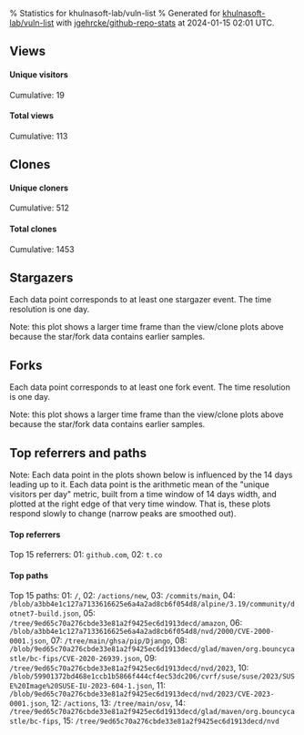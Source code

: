 % Statistics for khulnasoft-lab/vuln-list
% Generated for [khulnasoft-lab/vuln-list](https://github.com/khulnasoft-lab/vuln-list) with [jgehrcke/github-repo-stats](https://github.com/jgehrcke/github-repo-stats) at 2024-01-15 02:01 UTC.


## Views

#### Unique visitors
<div id="chart_views_unique" class="full-width-chart"></div>

Cumulative: 19

#### Total views
<div id="chart_views_total" class="full-width-chart"></div>

Cumulative: 113

<div class="pagebreak-for-print"> </div>

## Clones

#### Unique cloners
<div id="chart_clones_unique" class="full-width-chart"></div>

Cumulative: 512

#### Total clones
<div id="chart_clones_total" class="full-width-chart"></div>

Cumulative: 1453



<div class="pagebreak-for-print"> </div>



## Stargazers

Each data point corresponds to at least one stargazer event.
The time resolution is one day.

<div id="chart_stargazers" class="full-width-chart"></div>


Note: this plot shows a larger time frame than the view/clone plots above because the star/fork data contains earlier samples.



## Forks

Each data point corresponds to at least one fork event.
The time resolution is one day.

<div id="chart_forks" class="full-width-chart"></div>


Note: this plot shows a larger time frame than the view/clone plots above because the star/fork data contains earlier samples.



<div class="pagebreak-for-print"> </div>



## Top referrers and paths


Note: Each data point in the plots shown below is influenced by the 14 days
leading up to it. Each data point is the arithmetic mean of the "unique
visitors per day" metric, built from a time window of 14 days width, and
plotted at the right edge of that very time window. That is, these plots
respond slowly to change (narrow peaks are smoothed out).




#### Top referrers


<div id="chart_referrers_top_n_alltime" class="full-width-chart"></div>

Top 15 referrers: 01: `github.com`, 02: `t.co`





#### Top paths


<div id="chart_paths_top_n_alltime" class="full-width-chart"></div>

Top 15 paths: 01: `/`, 02: `/actions/new`, 03: `/commits/main`, 04: `/blob/a3bb4e1c127a7133616625e6a4a2ad8cb6f054d8/alpine/3.19/community/dotnet7-build.json`, 05: `/tree/9ed65c70a276cbde33e81a2f9425ec6d1913decd/amazon`, 06: `/blob/a3bb4e1c127a7133616625e6a4a2ad8cb6f054d8/nvd/2000/CVE-2000-0001.json`, 07: `/tree/main/ghsa/pip/Django`, 08: `/blob/9ed65c70a276cbde33e81a2f9425ec6d1913decd/glad/maven/org.bouncycastle/bc-fips/CVE-2020-26939.json`, 09: `/tree/9ed65c70a276cbde33e81a2f9425ec6d1913decd/nvd/2023`, 10: `/blob/59901372bd468e1ccb1b5866f444cf4ec53dc206/cvrf/suse/suse/2023/SUSE%20Image%20SUSE-IU-2023-604-1.json`, 11: `/blob/9ed65c70a276cbde33e81a2f9425ec6d1913decd/nvd/2023/CVE-2023-0001.json`, 12: `/actions`, 13: `/tree/main/osv`, 14: `/tree/9ed65c70a276cbde33e81a2f9425ec6d1913decd/glad/maven/org.bouncycastle/bc-fips`, 15: `/tree/9ed65c70a276cbde33e81a2f9425ec6d1913decd/nvd`


<script type="text/javascript">
    vegaEmbed('#chart_views_unique', {"$schema": "https://vega.github.io/schema/vega-lite/v4.17.0.json", "config": {"arc": {"fill": "#1b1e23"}, "area": {"fill": "#1b1e23"}, "axisBottom": {"domainColor": "#a9b4c4", "gridColor": "#a9b4c4", "labelColor": "#1b1e23", "labelFont": "relative-mono-11-pitch-pro, Menlo, monospace", "tickColor": "#a9b4c4", "titleColor": "#1b1e23", "titleFont": "relative-mono-11-pitch-pro, Menlo, monospace"}, "axisLeft": {"domainColor": "#a9b4c4", "gridColor": "#a9b4c4", "labelColor": "#1b1e23", "labelFont": "relative-mono-11-pitch-pro, Menlo, monospace", "tickColor": "#a9b4c4", "titleColor": "#1b1e23", "titleFont": "relative-mono-11-pitch-pro, Menlo, monospace"}, "axisX": {"grid": false}, "axisY": {"grid": false, "labelBound": true}, "background": "#FFFFFF", "group": {"fill": "#FFFFFF"}, "header": {"fontWeight": 400, "labelFont": "relative-mono-11-pitch-pro, Menlo, monospace", "titleFont": "relative-mono-11-pitch-pro, Menlo, monospace"}, "legend": {"labelFont": "relative-mono-11-pitch-pro, Menlo, monospace", "symbolSize": 200, "symbolType": "circle", "titleFont": "relative-mono-11-pitch-pro, Menlo, monospace"}, "line": {"color": "#1b1e23", "stroke": "#1b1e23"}, "path": {"stroke": "#1b1e23"}, "point": {"color": "#1b1e23", "cursor": "pointer", "filled": true, "size": 20}, "range": {"category": ["#85a2f7", "#ea9755", "#7eb36a", "#f07071", "#bc85d9", "#e587b6", "#a9b4c4", "#d4c05e", "#64b9c4"]}, "style": {"bar": {"fill": "#1b1e23"}, "text": {"font": "relative-mono-11-pitch-pro, Menlo, monospace", "fontWeight": 400}}, "symbol": {"shape": "circle"}, "title": {"anchor": "start", "font": "relative-mono-11-pitch-pro, Menlo, monospace", "fontWeight": 400}, "trail": {"color": "#1b1e23", "stroke": "#1b1e23"}, "view": {"stroke": null}}, "data": {"name": "data-702135027ef584ad2e13bdeb7a6600fe"}, "datasets": {"data-702135027ef584ad2e13bdeb7a6600fe": [{"time": "2023-12-21T00:00:00+00:00", "views_total": 0, "views_unique": 0}, {"time": "2023-12-22T00:00:00+00:00", "views_total": 23, "views_unique": 1}, {"time": "2023-12-23T00:00:00+00:00", "views_total": 0, "views_unique": 0}, {"time": "2023-12-24T00:00:00+00:00", "views_total": 3, "views_unique": 1}, {"time": "2023-12-25T00:00:00+00:00", "views_total": 1, "views_unique": 1}, {"time": "2023-12-26T00:00:00+00:00", "views_total": 0, "views_unique": 0}, {"time": "2023-12-27T00:00:00+00:00", "views_total": 4, "views_unique": 2}, {"time": "2023-12-28T00:00:00+00:00", "views_total": 6, "views_unique": 1}, {"time": "2023-12-29T00:00:00+00:00", "views_total": 19, "views_unique": 3}, {"time": "2023-12-30T00:00:00+00:00", "views_total": 0, "views_unique": 0}, {"time": "2023-12-31T00:00:00+00:00", "views_total": 1, "views_unique": 1}, {"time": "2024-01-01T00:00:00+00:00", "views_total": 0, "views_unique": 0}, {"time": "2024-01-02T00:00:00+00:00", "views_total": 1, "views_unique": 1}, {"time": "2024-01-03T00:00:00+00:00", "views_total": 2, "views_unique": 1}, {"time": "2024-01-04T00:00:00+00:00", "views_total": 5, "views_unique": 2}, {"time": "2024-01-05T00:00:00+00:00", "views_total": 43, "views_unique": 2}, {"time": "2024-01-06T00:00:00+00:00", "views_total": 0, "views_unique": 0}, {"time": "2024-01-07T00:00:00+00:00", "views_total": 0, "views_unique": 0}, {"time": "2024-01-08T00:00:00+00:00", "views_total": 2, "views_unique": 1}, {"time": "2024-01-09T00:00:00+00:00", "views_total": 0, "views_unique": 0}, {"time": "2024-01-10T00:00:00+00:00", "views_total": 2, "views_unique": 1}, {"time": "2024-01-11T00:00:00+00:00", "views_total": 0, "views_unique": 0}, {"time": "2024-01-12T00:00:00+00:00", "views_total": 0, "views_unique": 0}, {"time": "2024-01-13T00:00:00+00:00", "views_total": 1, "views_unique": 1}, {"time": "2024-01-14T00:00:00+00:00", "views_total": 0, "views_unique": 0}]}, "encoding": {"tooltip": [{"field": "views_unique", "format": ".1f", "title": "views (u)", "type": "quantitative"}, {"field": "time", "format": "%B %e, %Y", "title": "date", "type": "temporal"}], "x": {"axis": {"labelAngle": 25}, "field": "time", "scale": {"domain": ["2023-12-21", "2024-01-14"]}, "timeUnit": "yearmonthdate", "title": "date", "type": "temporal"}, "y": {"axis": {}, "field": "views_unique", "scale": {"domain": [0, 3.3000000000000003], "type": "linear", "zero": true}, "title": "unique views per day", "type": "quantitative"}}, "height": 200, "mark": {"point": true, "type": "line"}, "padding": 10, "width": "container"}, {"actions": false, "renderer": "svg"}).catch(console.error);
vegaEmbed('#chart_views_total', {"$schema": "https://vega.github.io/schema/vega-lite/v4.17.0.json", "config": {"arc": {"fill": "#1b1e23"}, "area": {"fill": "#1b1e23"}, "axisBottom": {"domainColor": "#a9b4c4", "gridColor": "#a9b4c4", "labelColor": "#1b1e23", "labelFont": "relative-mono-11-pitch-pro, Menlo, monospace", "tickColor": "#a9b4c4", "titleColor": "#1b1e23", "titleFont": "relative-mono-11-pitch-pro, Menlo, monospace"}, "axisLeft": {"domainColor": "#a9b4c4", "gridColor": "#a9b4c4", "labelColor": "#1b1e23", "labelFont": "relative-mono-11-pitch-pro, Menlo, monospace", "tickColor": "#a9b4c4", "titleColor": "#1b1e23", "titleFont": "relative-mono-11-pitch-pro, Menlo, monospace"}, "axisX": {"grid": false}, "axisY": {"grid": false, "labelBound": true}, "background": "#FFFFFF", "group": {"fill": "#FFFFFF"}, "header": {"fontWeight": 400, "labelFont": "relative-mono-11-pitch-pro, Menlo, monospace", "titleFont": "relative-mono-11-pitch-pro, Menlo, monospace"}, "legend": {"labelFont": "relative-mono-11-pitch-pro, Menlo, monospace", "symbolSize": 200, "symbolType": "circle", "titleFont": "relative-mono-11-pitch-pro, Menlo, monospace"}, "line": {"color": "#1b1e23", "stroke": "#1b1e23"}, "path": {"stroke": "#1b1e23"}, "point": {"color": "#1b1e23", "cursor": "pointer", "filled": true, "size": 20}, "range": {"category": ["#85a2f7", "#ea9755", "#7eb36a", "#f07071", "#bc85d9", "#e587b6", "#a9b4c4", "#d4c05e", "#64b9c4"]}, "style": {"bar": {"fill": "#1b1e23"}, "text": {"font": "relative-mono-11-pitch-pro, Menlo, monospace", "fontWeight": 400}}, "symbol": {"shape": "circle"}, "title": {"anchor": "start", "font": "relative-mono-11-pitch-pro, Menlo, monospace", "fontWeight": 400}, "trail": {"color": "#1b1e23", "stroke": "#1b1e23"}, "view": {"stroke": null}}, "data": {"name": "data-702135027ef584ad2e13bdeb7a6600fe"}, "datasets": {"data-702135027ef584ad2e13bdeb7a6600fe": [{"time": "2023-12-21T00:00:00+00:00", "views_total": 0, "views_unique": 0}, {"time": "2023-12-22T00:00:00+00:00", "views_total": 23, "views_unique": 1}, {"time": "2023-12-23T00:00:00+00:00", "views_total": 0, "views_unique": 0}, {"time": "2023-12-24T00:00:00+00:00", "views_total": 3, "views_unique": 1}, {"time": "2023-12-25T00:00:00+00:00", "views_total": 1, "views_unique": 1}, {"time": "2023-12-26T00:00:00+00:00", "views_total": 0, "views_unique": 0}, {"time": "2023-12-27T00:00:00+00:00", "views_total": 4, "views_unique": 2}, {"time": "2023-12-28T00:00:00+00:00", "views_total": 6, "views_unique": 1}, {"time": "2023-12-29T00:00:00+00:00", "views_total": 19, "views_unique": 3}, {"time": "2023-12-30T00:00:00+00:00", "views_total": 0, "views_unique": 0}, {"time": "2023-12-31T00:00:00+00:00", "views_total": 1, "views_unique": 1}, {"time": "2024-01-01T00:00:00+00:00", "views_total": 0, "views_unique": 0}, {"time": "2024-01-02T00:00:00+00:00", "views_total": 1, "views_unique": 1}, {"time": "2024-01-03T00:00:00+00:00", "views_total": 2, "views_unique": 1}, {"time": "2024-01-04T00:00:00+00:00", "views_total": 5, "views_unique": 2}, {"time": "2024-01-05T00:00:00+00:00", "views_total": 43, "views_unique": 2}, {"time": "2024-01-06T00:00:00+00:00", "views_total": 0, "views_unique": 0}, {"time": "2024-01-07T00:00:00+00:00", "views_total": 0, "views_unique": 0}, {"time": "2024-01-08T00:00:00+00:00", "views_total": 2, "views_unique": 1}, {"time": "2024-01-09T00:00:00+00:00", "views_total": 0, "views_unique": 0}, {"time": "2024-01-10T00:00:00+00:00", "views_total": 2, "views_unique": 1}, {"time": "2024-01-11T00:00:00+00:00", "views_total": 0, "views_unique": 0}, {"time": "2024-01-12T00:00:00+00:00", "views_total": 0, "views_unique": 0}, {"time": "2024-01-13T00:00:00+00:00", "views_total": 1, "views_unique": 1}, {"time": "2024-01-14T00:00:00+00:00", "views_total": 0, "views_unique": 0}]}, "encoding": {"tooltip": [{"field": "views_total", "format": ".1f", "title": "views (t)", "type": "quantitative"}, {"field": "time", "format": "%B %e, %Y", "title": "date", "type": "temporal"}], "x": {"axis": {"labelAngle": 25}, "field": "time", "scale": {"domain": ["2023-12-21", "2024-01-14"]}, "timeUnit": "yearmonthdate", "title": "date", "type": "temporal"}, "y": {"axis": {}, "field": "views_total", "scale": {"domain": [0, 47.300000000000004], "type": "linear", "zero": true}, "title": "total views per day", "type": "quantitative"}}, "height": 200, "mark": {"point": true, "type": "line"}, "padding": 10, "width": "container"}, {"actions": false, "renderer": "svg"}).catch(console.error);
vegaEmbed('#chart_clones_unique', {"$schema": "https://vega.github.io/schema/vega-lite/v4.17.0.json", "config": {"arc": {"fill": "#1b1e23"}, "area": {"fill": "#1b1e23"}, "axisBottom": {"domainColor": "#a9b4c4", "gridColor": "#a9b4c4", "labelColor": "#1b1e23", "labelFont": "relative-mono-11-pitch-pro, Menlo, monospace", "tickColor": "#a9b4c4", "titleColor": "#1b1e23", "titleFont": "relative-mono-11-pitch-pro, Menlo, monospace"}, "axisLeft": {"domainColor": "#a9b4c4", "gridColor": "#a9b4c4", "labelColor": "#1b1e23", "labelFont": "relative-mono-11-pitch-pro, Menlo, monospace", "tickColor": "#a9b4c4", "titleColor": "#1b1e23", "titleFont": "relative-mono-11-pitch-pro, Menlo, monospace"}, "axisX": {"grid": false}, "axisY": {"grid": false, "labelBound": true}, "background": "#FFFFFF", "group": {"fill": "#FFFFFF"}, "header": {"fontWeight": 400, "labelFont": "relative-mono-11-pitch-pro, Menlo, monospace", "titleFont": "relative-mono-11-pitch-pro, Menlo, monospace"}, "legend": {"labelFont": "relative-mono-11-pitch-pro, Menlo, monospace", "symbolSize": 200, "symbolType": "circle", "titleFont": "relative-mono-11-pitch-pro, Menlo, monospace"}, "line": {"color": "#1b1e23", "stroke": "#1b1e23"}, "path": {"stroke": "#1b1e23"}, "point": {"color": "#1b1e23", "cursor": "pointer", "filled": true, "size": 20}, "range": {"category": ["#85a2f7", "#ea9755", "#7eb36a", "#f07071", "#bc85d9", "#e587b6", "#a9b4c4", "#d4c05e", "#64b9c4"]}, "style": {"bar": {"fill": "#1b1e23"}, "text": {"font": "relative-mono-11-pitch-pro, Menlo, monospace", "fontWeight": 400}}, "symbol": {"shape": "circle"}, "title": {"anchor": "start", "font": "relative-mono-11-pitch-pro, Menlo, monospace", "fontWeight": 400}, "trail": {"color": "#1b1e23", "stroke": "#1b1e23"}, "view": {"stroke": null}}, "data": {"name": "data-d9a4a92c787e3a7c9365f9afaa014d67"}, "datasets": {"data-d9a4a92c787e3a7c9365f9afaa014d67": [{"clones_total": 4, "clones_unique": 3, "time": "2023-12-21T00:00:00+00:00"}, {"clones_total": 82, "clones_unique": 30, "time": "2023-12-22T00:00:00+00:00"}, {"clones_total": 31, "clones_unique": 9, "time": "2023-12-23T00:00:00+00:00"}, {"clones_total": 69, "clones_unique": 21, "time": "2023-12-24T00:00:00+00:00"}, {"clones_total": 68, "clones_unique": 23, "time": "2023-12-25T00:00:00+00:00"}, {"clones_total": 47, "clones_unique": 15, "time": "2023-12-26T00:00:00+00:00"}, {"clones_total": 53, "clones_unique": 19, "time": "2023-12-27T00:00:00+00:00"}, {"clones_total": 53, "clones_unique": 18, "time": "2023-12-28T00:00:00+00:00"}, {"clones_total": 67, "clones_unique": 23, "time": "2023-12-29T00:00:00+00:00"}, {"clones_total": 50, "clones_unique": 20, "time": "2023-12-30T00:00:00+00:00"}, {"clones_total": 43, "clones_unique": 14, "time": "2023-12-31T00:00:00+00:00"}, {"clones_total": 49, "clones_unique": 14, "time": "2024-01-01T00:00:00+00:00"}, {"clones_total": 59, "clones_unique": 20, "time": "2024-01-02T00:00:00+00:00"}, {"clones_total": 79, "clones_unique": 29, "time": "2024-01-03T00:00:00+00:00"}, {"clones_total": 72, "clones_unique": 27, "time": "2024-01-04T00:00:00+00:00"}, {"clones_total": 53, "clones_unique": 18, "time": "2024-01-05T00:00:00+00:00"}, {"clones_total": 70, "clones_unique": 22, "time": "2024-01-06T00:00:00+00:00"}, {"clones_total": 59, "clones_unique": 18, "time": "2024-01-07T00:00:00+00:00"}, {"clones_total": 60, "clones_unique": 20, "time": "2024-01-08T00:00:00+00:00"}, {"clones_total": 58, "clones_unique": 22, "time": "2024-01-09T00:00:00+00:00"}, {"clones_total": 72, "clones_unique": 23, "time": "2024-01-10T00:00:00+00:00"}, {"clones_total": 74, "clones_unique": 31, "time": "2024-01-11T00:00:00+00:00"}, {"clones_total": 77, "clones_unique": 34, "time": "2024-01-12T00:00:00+00:00"}, {"clones_total": 56, "clones_unique": 20, "time": "2024-01-13T00:00:00+00:00"}, {"clones_total": 48, "clones_unique": 19, "time": "2024-01-14T00:00:00+00:00"}]}, "encoding": {"tooltip": [{"field": "clones_unique", "format": ".1f", "title": "clones (u)", "type": "quantitative"}, {"field": "time", "format": "%B %e, %Y", "title": "date", "type": "temporal"}], "x": {"axis": {"labelAngle": 25}, "field": "time", "scale": {"domain": ["2023-12-21", "2024-01-14"]}, "timeUnit": "yearmonthdate", "title": "date", "type": "temporal"}, "y": {"axis": {}, "field": "clones_unique", "scale": {"domain": [0, 37.400000000000006], "type": "linear", "zero": true}, "title": "unique clones per day", "type": "quantitative"}}, "height": 200, "mark": {"point": true, "type": "line"}, "padding": 10, "width": "container"}, {"actions": false, "renderer": "svg"}).catch(console.error);
vegaEmbed('#chart_clones_total', {"$schema": "https://vega.github.io/schema/vega-lite/v4.17.0.json", "config": {"arc": {"fill": "#1b1e23"}, "area": {"fill": "#1b1e23"}, "axisBottom": {"domainColor": "#a9b4c4", "gridColor": "#a9b4c4", "labelColor": "#1b1e23", "labelFont": "relative-mono-11-pitch-pro, Menlo, monospace", "tickColor": "#a9b4c4", "titleColor": "#1b1e23", "titleFont": "relative-mono-11-pitch-pro, Menlo, monospace"}, "axisLeft": {"domainColor": "#a9b4c4", "gridColor": "#a9b4c4", "labelColor": "#1b1e23", "labelFont": "relative-mono-11-pitch-pro, Menlo, monospace", "tickColor": "#a9b4c4", "titleColor": "#1b1e23", "titleFont": "relative-mono-11-pitch-pro, Menlo, monospace"}, "axisX": {"grid": false}, "axisY": {"grid": false, "labelBound": true}, "background": "#FFFFFF", "group": {"fill": "#FFFFFF"}, "header": {"fontWeight": 400, "labelFont": "relative-mono-11-pitch-pro, Menlo, monospace", "titleFont": "relative-mono-11-pitch-pro, Menlo, monospace"}, "legend": {"labelFont": "relative-mono-11-pitch-pro, Menlo, monospace", "symbolSize": 200, "symbolType": "circle", "titleFont": "relative-mono-11-pitch-pro, Menlo, monospace"}, "line": {"color": "#1b1e23", "stroke": "#1b1e23"}, "path": {"stroke": "#1b1e23"}, "point": {"color": "#1b1e23", "cursor": "pointer", "filled": true, "size": 20}, "range": {"category": ["#85a2f7", "#ea9755", "#7eb36a", "#f07071", "#bc85d9", "#e587b6", "#a9b4c4", "#d4c05e", "#64b9c4"]}, "style": {"bar": {"fill": "#1b1e23"}, "text": {"font": "relative-mono-11-pitch-pro, Menlo, monospace", "fontWeight": 400}}, "symbol": {"shape": "circle"}, "title": {"anchor": "start", "font": "relative-mono-11-pitch-pro, Menlo, monospace", "fontWeight": 400}, "trail": {"color": "#1b1e23", "stroke": "#1b1e23"}, "view": {"stroke": null}}, "data": {"name": "data-d9a4a92c787e3a7c9365f9afaa014d67"}, "datasets": {"data-d9a4a92c787e3a7c9365f9afaa014d67": [{"clones_total": 4, "clones_unique": 3, "time": "2023-12-21T00:00:00+00:00"}, {"clones_total": 82, "clones_unique": 30, "time": "2023-12-22T00:00:00+00:00"}, {"clones_total": 31, "clones_unique": 9, "time": "2023-12-23T00:00:00+00:00"}, {"clones_total": 69, "clones_unique": 21, "time": "2023-12-24T00:00:00+00:00"}, {"clones_total": 68, "clones_unique": 23, "time": "2023-12-25T00:00:00+00:00"}, {"clones_total": 47, "clones_unique": 15, "time": "2023-12-26T00:00:00+00:00"}, {"clones_total": 53, "clones_unique": 19, "time": "2023-12-27T00:00:00+00:00"}, {"clones_total": 53, "clones_unique": 18, "time": "2023-12-28T00:00:00+00:00"}, {"clones_total": 67, "clones_unique": 23, "time": "2023-12-29T00:00:00+00:00"}, {"clones_total": 50, "clones_unique": 20, "time": "2023-12-30T00:00:00+00:00"}, {"clones_total": 43, "clones_unique": 14, "time": "2023-12-31T00:00:00+00:00"}, {"clones_total": 49, "clones_unique": 14, "time": "2024-01-01T00:00:00+00:00"}, {"clones_total": 59, "clones_unique": 20, "time": "2024-01-02T00:00:00+00:00"}, {"clones_total": 79, "clones_unique": 29, "time": "2024-01-03T00:00:00+00:00"}, {"clones_total": 72, "clones_unique": 27, "time": "2024-01-04T00:00:00+00:00"}, {"clones_total": 53, "clones_unique": 18, "time": "2024-01-05T00:00:00+00:00"}, {"clones_total": 70, "clones_unique": 22, "time": "2024-01-06T00:00:00+00:00"}, {"clones_total": 59, "clones_unique": 18, "time": "2024-01-07T00:00:00+00:00"}, {"clones_total": 60, "clones_unique": 20, "time": "2024-01-08T00:00:00+00:00"}, {"clones_total": 58, "clones_unique": 22, "time": "2024-01-09T00:00:00+00:00"}, {"clones_total": 72, "clones_unique": 23, "time": "2024-01-10T00:00:00+00:00"}, {"clones_total": 74, "clones_unique": 31, "time": "2024-01-11T00:00:00+00:00"}, {"clones_total": 77, "clones_unique": 34, "time": "2024-01-12T00:00:00+00:00"}, {"clones_total": 56, "clones_unique": 20, "time": "2024-01-13T00:00:00+00:00"}, {"clones_total": 48, "clones_unique": 19, "time": "2024-01-14T00:00:00+00:00"}]}, "encoding": {"tooltip": [{"field": "clones_total", "format": ".1f", "title": "clones (t)", "type": "quantitative"}, {"field": "time", "format": "%B %e, %Y", "title": "date", "type": "temporal"}], "x": {"axis": {"labelAngle": 25}, "field": "time", "scale": {"domain": ["2023-12-21", "2024-01-14"]}, "timeUnit": "yearmonthdate", "title": "date", "type": "temporal"}, "y": {"axis": {}, "field": "clones_total", "scale": {"domain": [0, 90.2], "type": "linear", "zero": true}, "title": "total clones per day", "type": "quantitative"}}, "height": 200, "mark": {"point": true, "type": "line"}, "padding": 10, "width": "container"}, {"actions": false, "renderer": "svg"}).catch(console.error);
vegaEmbed('#chart_stargazers', {"$schema": "https://vega.github.io/schema/vega-lite/v4.17.0.json", "config": {"arc": {"fill": "#1b1e23"}, "area": {"fill": "#1b1e23"}, "axisBottom": {"domainColor": "#a9b4c4", "gridColor": "#a9b4c4", "labelColor": "#1b1e23", "labelFont": "relative-mono-11-pitch-pro, Menlo, monospace", "tickColor": "#a9b4c4", "titleColor": "#1b1e23", "titleFont": "relative-mono-11-pitch-pro, Menlo, monospace"}, "axisLeft": {"domainColor": "#a9b4c4", "gridColor": "#a9b4c4", "labelColor": "#1b1e23", "labelFont": "relative-mono-11-pitch-pro, Menlo, monospace", "tickColor": "#a9b4c4", "titleColor": "#1b1e23", "titleFont": "relative-mono-11-pitch-pro, Menlo, monospace"}, "axisX": {"grid": false}, "axisY": {"grid": false}, "background": "#FFFFFF", "group": {"fill": "#FFFFFF"}, "header": {"fontWeight": 400, "labelFont": "relative-mono-11-pitch-pro, Menlo, monospace", "titleFont": "relative-mono-11-pitch-pro, Menlo, monospace"}, "legend": {"labelFont": "relative-mono-11-pitch-pro, Menlo, monospace", "symbolSize": 200, "symbolType": "circle", "titleFont": "relative-mono-11-pitch-pro, Menlo, monospace"}, "line": {"color": "#1b1e23", "stroke": "#1b1e23"}, "path": {"stroke": "#1b1e23"}, "point": {"color": "#1b1e23", "cursor": "pointer", "filled": true, "size": 50}, "range": {"category": ["#85a2f7", "#ea9755", "#7eb36a", "#f07071", "#bc85d9", "#e587b6", "#a9b4c4", "#d4c05e", "#64b9c4"]}, "style": {"bar": {"fill": "#1b1e23"}, "text": {"font": "relative-mono-11-pitch-pro, Menlo, monospace", "fontWeight": 400}}, "symbol": {"shape": "circle"}, "title": {"anchor": "start", "font": "relative-mono-11-pitch-pro, Menlo, monospace", "fontWeight": 400}, "trail": {"color": "#1b1e23", "stroke": "#1b1e23"}, "view": {"stroke": null}}, "data": {"name": "data-a36090f8cdeae2efce6ab96b73ea86d5"}, "datasets": {"data-a36090f8cdeae2efce6ab96b73ea86d5": [{"stars_cumulative": 1, "time": "2023-12-29T21:30:09+00:00"}]}, "encoding": {"tooltip": [{"field": "stars_cumulative", "format": "d", "title": "stars", "type": "quantitative"}, {"field": "time", "format": "%B %e, %Y", "title": "date", "type": "temporal"}], "x": {"axis": {"labelAngle": 25}, "field": "time", "scale": {"domain": ["2023-10-31", "2024-01-14"]}, "timeUnit": "yearmonthdate", "title": "date", "type": "temporal"}, "y": {"field": "stars_cumulative", "scale": {"domain": [0, 1.1], "zero": true}, "title": "stargazer count (cumulative)", "type": "quantitative"}}, "height": 300, "mark": {"point": true, "type": "line"}, "padding": 10, "width": "container"}, {"actions": false, "renderer": "svg"}).catch(console.error);
vegaEmbed('#chart_forks', {"$schema": "https://vega.github.io/schema/vega-lite/v4.17.0.json", "config": {"arc": {"fill": "#1b1e23"}, "area": {"fill": "#1b1e23"}, "axisBottom": {"domainColor": "#a9b4c4", "gridColor": "#a9b4c4", "labelColor": "#1b1e23", "labelFont": "relative-mono-11-pitch-pro, Menlo, monospace", "tickColor": "#a9b4c4", "titleColor": "#1b1e23", "titleFont": "relative-mono-11-pitch-pro, Menlo, monospace"}, "axisLeft": {"domainColor": "#a9b4c4", "gridColor": "#a9b4c4", "labelColor": "#1b1e23", "labelFont": "relative-mono-11-pitch-pro, Menlo, monospace", "tickColor": "#a9b4c4", "titleColor": "#1b1e23", "titleFont": "relative-mono-11-pitch-pro, Menlo, monospace"}, "axisX": {"grid": false}, "axisY": {"grid": false}, "background": "#FFFFFF", "group": {"fill": "#FFFFFF"}, "header": {"fontWeight": 400, "labelFont": "relative-mono-11-pitch-pro, Menlo, monospace", "titleFont": "relative-mono-11-pitch-pro, Menlo, monospace"}, "legend": {"labelFont": "relative-mono-11-pitch-pro, Menlo, monospace", "symbolSize": 200, "symbolType": "circle", "titleFont": "relative-mono-11-pitch-pro, Menlo, monospace"}, "line": {"color": "#1b1e23", "stroke": "#1b1e23"}, "path": {"stroke": "#1b1e23"}, "point": {"color": "#1b1e23", "cursor": "pointer", "filled": true, "size": 50}, "range": {"category": ["#85a2f7", "#ea9755", "#7eb36a", "#f07071", "#bc85d9", "#e587b6", "#a9b4c4", "#d4c05e", "#64b9c4"]}, "style": {"bar": {"fill": "#1b1e23"}, "text": {"font": "relative-mono-11-pitch-pro, Menlo, monospace", "fontWeight": 400}}, "symbol": {"shape": "circle"}, "title": {"anchor": "start", "font": "relative-mono-11-pitch-pro, Menlo, monospace", "fontWeight": 400}, "trail": {"color": "#1b1e23", "stroke": "#1b1e23"}, "view": {"stroke": null}}, "data": {"name": "data-22314cc116fbe644f7e31bb2e29bfea7"}, "datasets": {"data-22314cc116fbe644f7e31bb2e29bfea7": [{"forks_cumulative": 1, "time": "2023-10-31T11:33:17+00:00"}]}, "encoding": {"tooltip": [{"field": "forks_cumulative", "format": "d", "title": "forks", "type": "quantitative"}, {"field": "time", "format": "%B %e, %Y", "title": "date", "type": "temporal"}], "x": {"axis": {"labelAngle": 25}, "field": "time", "scale": {"domain": ["2023-10-31", "2024-01-14"]}, "timeUnit": "yearmonthdate", "title": "date", "type": "temporal"}, "y": {"field": "forks_cumulative", "scale": {"domain": [0, 1.1], "zero": true}, "title": "fork count (cumulative)", "type": "quantitative"}}, "height": 300, "mark": {"point": true, "type": "line"}, "padding": 10, "width": "container"}, {"actions": false, "renderer": "svg"}).catch(console.error);
vegaEmbed('#chart_referrers_top_n_alltime', {"$schema": "https://vega.github.io/schema/vega-lite/v4.17.0.json", "config": {"arc": {"fill": "#1b1e23"}, "area": {"fill": "#1b1e23"}, "axisBottom": {"domainColor": "#a9b4c4", "gridColor": "#a9b4c4", "labelColor": "#1b1e23", "labelFont": "relative-mono-11-pitch-pro, Menlo, monospace", "tickColor": "#a9b4c4", "titleColor": "#1b1e23", "titleFont": "relative-mono-11-pitch-pro, Menlo, monospace"}, "axisLeft": {"domainColor": "#a9b4c4", "gridColor": "#a9b4c4", "labelColor": "#1b1e23", "labelFont": "relative-mono-11-pitch-pro, Menlo, monospace", "tickColor": "#a9b4c4", "titleColor": "#1b1e23", "titleFont": "relative-mono-11-pitch-pro, Menlo, monospace"}, "axisX": {"grid": false}, "axisY": {"grid": false}, "background": "#FFFFFF", "group": {"fill": "#FFFFFF"}, "header": {"fontWeight": 400, "labelFont": "relative-mono-11-pitch-pro, Menlo, monospace", "titleFont": "relative-mono-11-pitch-pro, Menlo, monospace"}, "legend": {"labelFont": "relative-mono-11-pitch-pro, Menlo, monospace", "symbolSize": 200, "symbolType": "circle", "titleFont": "relative-mono-11-pitch-pro, Menlo, monospace"}, "line": {"color": "#1b1e23", "stroke": "#1b1e23"}, "path": {"stroke": "#1b1e23"}, "point": {"color": "#1b1e23", "cursor": "pointer", "filled": true, "size": 30}, "range": {"category": ["#85a2f7", "#ea9755", "#7eb36a", "#f07071", "#bc85d9", "#e587b6", "#a9b4c4", "#d4c05e", "#64b9c4"]}, "style": {"bar": {"fill": "#1b1e23"}, "text": {"font": "relative-mono-11-pitch-pro, Menlo, monospace", "fontWeight": 400}}, "symbol": {"shape": "circle"}, "title": {"anchor": "start", "font": "relative-mono-11-pitch-pro, Menlo, monospace", "fontWeight": 400}, "trail": {"color": "#1b1e23", "stroke": "#1b1e23"}, "view": {"stroke": null}}, "data": {"name": "data-9440047e5a6c8f2f57024576ef06f4b6"}, "datasets": {"data-9440047e5a6c8f2f57024576ef06f4b6": [{"referrer": "github.com", "time": "2024-01-04T00:00:00+00:00", "views_unique": 6.0, "views_unique_norm": 0.42857142857142855}, {"referrer": "github.com", "time": "2024-01-05T00:00:00+00:00", "views_unique": 5.0, "views_unique_norm": 0.35714285714285715}, {"referrer": "github.com", "time": "2024-01-06T00:00:00+00:00", "views_unique": 6.0, "views_unique_norm": 0.42857142857142855}, {"referrer": "github.com", "time": "2024-01-07T00:00:00+00:00", "views_unique": 7.0, "views_unique_norm": 0.5}, {"referrer": "github.com", "time": "2024-01-08T00:00:00+00:00", "views_unique": 6.0, "views_unique_norm": 0.42857142857142855}, {"referrer": "github.com", "time": "2024-01-09T00:00:00+00:00", "views_unique": 6.0, "views_unique_norm": 0.42857142857142855}, {"referrer": "github.com", "time": "2024-01-10T00:00:00+00:00", "views_unique": 6.0, "views_unique_norm": 0.42857142857142855}, {"referrer": "github.com", "time": "2024-01-11T00:00:00+00:00", "views_unique": 5.0, "views_unique_norm": 0.35714285714285715}, {"referrer": "github.com", "time": "2024-01-12T00:00:00+00:00", "views_unique": 5.0, "views_unique_norm": 0.35714285714285715}, {"referrer": "github.com", "time": "2024-01-13T00:00:00+00:00", "views_unique": 5.0, "views_unique_norm": 0.35714285714285715}, {"referrer": "github.com", "time": "2024-01-14T00:00:00+00:00", "views_unique": 5.0, "views_unique_norm": 0.35714285714285715}, {"referrer": "github.com", "time": "2024-01-15T00:00:00+00:00", "views_unique": 6.0, "views_unique_norm": 0.42857142857142855}, {"referrer": "t.co", "time": "2024-01-04T00:00:00+00:00", "views_unique": 1.0, "views_unique_norm": 0.07142857142857142}, {"referrer": "t.co", "time": "2024-01-05T00:00:00+00:00", "views_unique": 1.0, "views_unique_norm": 0.07142857142857142}, {"referrer": "t.co", "time": "2024-01-06T00:00:00+00:00", "views_unique": 1.0, "views_unique_norm": 0.07142857142857142}, {"referrer": "t.co", "time": "2024-01-07T00:00:00+00:00", "views_unique": 1.0, "views_unique_norm": 0.07142857142857142}, {"referrer": "t.co", "time": "2024-01-08T00:00:00+00:00", "views_unique": 1.0, "views_unique_norm": 0.07142857142857142}, {"referrer": "t.co", "time": "2024-01-09T00:00:00+00:00", "views_unique": 1.0, "views_unique_norm": 0.07142857142857142}, {"referrer": "t.co", "time": "2024-01-10T00:00:00+00:00", "views_unique": null, "views_unique_norm": null}, {"referrer": "t.co", "time": "2024-01-11T00:00:00+00:00", "views_unique": null, "views_unique_norm": null}, {"referrer": "t.co", "time": "2024-01-12T00:00:00+00:00", "views_unique": null, "views_unique_norm": null}, {"referrer": "t.co", "time": "2024-01-13T00:00:00+00:00", "views_unique": null, "views_unique_norm": null}, {"referrer": "t.co", "time": "2024-01-14T00:00:00+00:00", "views_unique": null, "views_unique_norm": null}, {"referrer": "t.co", "time": "2024-01-15T00:00:00+00:00", "views_unique": null, "views_unique_norm": null}]}, "encoding": {"color": {"field": "referrer", "legend": {"direction": "vertical", "orient": "top", "title": "Legend:"}, "sort": {"field": "order"}, "type": "nominal"}, "tooltip": [{"field": "referrer", "type": "nominal"}, {"field": "views_unique_norm", "format": ".2f", "title": "views (14d mean)", "type": "quantitative"}, {"field": "time", "format": "%B %e, %Y", "title": "date", "type": "temporal"}], "x": {"axis": {"labelAngle": 25}, "field": "time", "scale": {"domain": ["2023-12-21", "2024-01-14"]}, "timeUnit": "yearmonthdate", "title": "date", "type": "temporal"}, "y": {"field": "views_unique_norm", "scale": {"domain": [0, 0.55], "type": "linear", "zero": true}, "title": "unique visitors per day (mean from last 14 days)", "type": "quantitative"}}, "height": 300, "mark": {"point": true, "type": "line"}, "padding": 10, "width": "container"}, {"actions": false, "renderer": "svg"}).catch(console.error);
vegaEmbed('#chart_paths_top_n_alltime', {"$schema": "https://vega.github.io/schema/vega-lite/v4.17.0.json", "config": {"arc": {"fill": "#1b1e23"}, "area": {"fill": "#1b1e23"}, "axisBottom": {"domainColor": "#a9b4c4", "gridColor": "#a9b4c4", "labelColor": "#1b1e23", "labelFont": "relative-mono-11-pitch-pro, Menlo, monospace", "tickColor": "#a9b4c4", "titleColor": "#1b1e23", "titleFont": "relative-mono-11-pitch-pro, Menlo, monospace"}, "axisLeft": {"domainColor": "#a9b4c4", "gridColor": "#a9b4c4", "labelColor": "#1b1e23", "labelFont": "relative-mono-11-pitch-pro, Menlo, monospace", "tickColor": "#a9b4c4", "titleColor": "#1b1e23", "titleFont": "relative-mono-11-pitch-pro, Menlo, monospace"}, "axisX": {"grid": false}, "axisY": {"grid": false}, "background": "#FFFFFF", "group": {"fill": "#FFFFFF"}, "header": {"fontWeight": 400, "labelFont": "relative-mono-11-pitch-pro, Menlo, monospace", "titleFont": "relative-mono-11-pitch-pro, Menlo, monospace"}, "legend": {"labelFont": "relative-mono-11-pitch-pro, Menlo, monospace", "symbolSize": 200, "symbolType": "circle", "titleFont": "relative-mono-11-pitch-pro, Menlo, monospace"}, "line": {"color": "#1b1e23", "stroke": "#1b1e23"}, "path": {"stroke": "#1b1e23"}, "point": {"color": "#1b1e23", "cursor": "pointer", "filled": true, "size": 30}, "range": {"category": ["#85a2f7", "#ea9755", "#7eb36a", "#f07071", "#bc85d9", "#e587b6", "#a9b4c4", "#d4c05e", "#64b9c4"]}, "style": {"bar": {"fill": "#1b1e23"}, "text": {"font": "relative-mono-11-pitch-pro, Menlo, monospace", "fontWeight": 400}}, "symbol": {"shape": "circle"}, "title": {"anchor": "start", "font": "relative-mono-11-pitch-pro, Menlo, monospace", "fontWeight": 400}, "trail": {"color": "#1b1e23", "stroke": "#1b1e23"}, "view": {"stroke": null}}, "data": {"name": "data-57f13d682f6de064609c4430512ab351"}, "datasets": {"data-57f13d682f6de064609c4430512ab351": [{"path": "/", "time": "2024-01-04T00:00:00+00:00", "views_unique": 7.0, "views_unique_norm": 0.5}, {"path": "/", "time": "2024-01-05T00:00:00+00:00", "views_unique": 6.0, "views_unique_norm": 0.42857142857142855}, {"path": "/", "time": "2024-01-06T00:00:00+00:00", "views_unique": 6.0, "views_unique_norm": 0.42857142857142855}, {"path": "/", "time": "2024-01-07T00:00:00+00:00", "views_unique": 5.0, "views_unique_norm": 0.35714285714285715}, {"path": "/", "time": "2024-01-08T00:00:00+00:00", "views_unique": 5.0, "views_unique_norm": 0.35714285714285715}, {"path": "/", "time": "2024-01-09T00:00:00+00:00", "views_unique": 5.0, "views_unique_norm": 0.35714285714285715}, {"path": "/", "time": "2024-01-10T00:00:00+00:00", "views_unique": 4.0, "views_unique_norm": 0.2857142857142857}, {"path": "/", "time": "2024-01-11T00:00:00+00:00", "views_unique": 4.0, "views_unique_norm": 0.2857142857142857}, {"path": "/", "time": "2024-01-12T00:00:00+00:00", "views_unique": 2.0, "views_unique_norm": 0.14285714285714285}, {"path": "/", "time": "2024-01-13T00:00:00+00:00", "views_unique": 2.0, "views_unique_norm": 0.14285714285714285}, {"path": "/", "time": "2024-01-14T00:00:00+00:00", "views_unique": 3.0, "views_unique_norm": 0.21428571428571427}, {"path": "/", "time": "2024-01-15T00:00:00+00:00", "views_unique": 3.0, "views_unique_norm": 0.21428571428571427}, {"path": "/actions/new", "time": "2024-01-04T00:00:00+00:00", "views_unique": null, "views_unique_norm": null}, {"path": "/actions/new", "time": "2024-01-05T00:00:00+00:00", "views_unique": 1.0, "views_unique_norm": 0.07142857142857142}, {"path": "/actions/new", "time": "2024-01-06T00:00:00+00:00", "views_unique": 2.0, "views_unique_norm": 0.14285714285714285}, {"path": "/actions/new", "time": "2024-01-07T00:00:00+00:00", "views_unique": null, "views_unique_norm": null}, {"path": "/actions/new", "time": "2024-01-08T00:00:00+00:00", "views_unique": null, "views_unique_norm": null}, {"path": "/actions/new", "time": "2024-01-09T00:00:00+00:00", "views_unique": null, "views_unique_norm": null}, {"path": "/actions/new", "time": "2024-01-10T00:00:00+00:00", "views_unique": null, "views_unique_norm": null}, {"path": "/actions/new", "time": "2024-01-11T00:00:00+00:00", "views_unique": null, "views_unique_norm": null}, {"path": "/actions/new", "time": "2024-01-12T00:00:00+00:00", "views_unique": null, "views_unique_norm": null}, {"path": "/actions/new", "time": "2024-01-13T00:00:00+00:00", "views_unique": null, "views_unique_norm": null}, {"path": "/actions/new", "time": "2024-01-14T00:00:00+00:00", "views_unique": null, "views_unique_norm": null}, {"path": "/actions/new", "time": "2024-01-15T00:00:00+00:00", "views_unique": null, "views_unique_norm": null}, {"path": "/commits/main", "time": "2024-01-04T00:00:00+00:00", "views_unique": 2.0, "views_unique_norm": 0.14285714285714285}, {"path": "/commits/main", "time": "2024-01-05T00:00:00+00:00", "views_unique": 2.0, "views_unique_norm": 0.14285714285714285}, {"path": "/commits/main", "time": "2024-01-06T00:00:00+00:00", "views_unique": 2.0, "views_unique_norm": 0.14285714285714285}, {"path": "/commits/main", "time": "2024-01-07T00:00:00+00:00", "views_unique": null, "views_unique_norm": null}, {"path": "/commits/main", "time": "2024-01-08T00:00:00+00:00", "views_unique": null, "views_unique_norm": null}, {"path": "/commits/main", "time": "2024-01-09T00:00:00+00:00", "views_unique": null, "views_unique_norm": null}, {"path": "/commits/main", "time": "2024-01-10T00:00:00+00:00", "views_unique": null, "views_unique_norm": null}, {"path": "/commits/main", "time": "2024-01-11T00:00:00+00:00", "views_unique": null, "views_unique_norm": null}, {"path": "/commits/main", "time": "2024-01-12T00:00:00+00:00", "views_unique": null, "views_unique_norm": null}, {"path": "/commits/main", "time": "2024-01-13T00:00:00+00:00", "views_unique": null, "views_unique_norm": null}, {"path": "/commits/main", "time": "2024-01-14T00:00:00+00:00", "views_unique": null, "views_unique_norm": null}, {"path": "/commits/main", "time": "2024-01-15T00:00:00+00:00", "views_unique": null, "views_unique_norm": null}, {"path": "/blob/a3bb4e1c127a7133616625e6a4a2ad8cb6f054d8/alpine/3.19/community/dotnet7-build.json", "time": "2024-01-04T00:00:00+00:00", "views_unique": 1.0, "views_unique_norm": 0.07142857142857142}, {"path": "/blob/a3bb4e1c127a7133616625e6a4a2ad8cb6f054d8/alpine/3.19/community/dotnet7-build.json", "time": "2024-01-05T00:00:00+00:00", "views_unique": null, "views_unique_norm": null}, {"path": "/blob/a3bb4e1c127a7133616625e6a4a2ad8cb6f054d8/alpine/3.19/community/dotnet7-build.json", "time": "2024-01-06T00:00:00+00:00", "views_unique": null, "views_unique_norm": null}, {"path": "/blob/a3bb4e1c127a7133616625e6a4a2ad8cb6f054d8/alpine/3.19/community/dotnet7-build.json", "time": "2024-01-07T00:00:00+00:00", "views_unique": null, "views_unique_norm": null}, {"path": "/blob/a3bb4e1c127a7133616625e6a4a2ad8cb6f054d8/alpine/3.19/community/dotnet7-build.json", "time": "2024-01-08T00:00:00+00:00", "views_unique": null, "views_unique_norm": null}, {"path": "/blob/a3bb4e1c127a7133616625e6a4a2ad8cb6f054d8/alpine/3.19/community/dotnet7-build.json", "time": "2024-01-09T00:00:00+00:00", "views_unique": null, "views_unique_norm": null}, {"path": "/blob/a3bb4e1c127a7133616625e6a4a2ad8cb6f054d8/alpine/3.19/community/dotnet7-build.json", "time": "2024-01-10T00:00:00+00:00", "views_unique": null, "views_unique_norm": null}, {"path": "/blob/a3bb4e1c127a7133616625e6a4a2ad8cb6f054d8/alpine/3.19/community/dotnet7-build.json", "time": "2024-01-11T00:00:00+00:00", "views_unique": null, "views_unique_norm": null}, {"path": "/blob/a3bb4e1c127a7133616625e6a4a2ad8cb6f054d8/alpine/3.19/community/dotnet7-build.json", "time": "2024-01-12T00:00:00+00:00", "views_unique": null, "views_unique_norm": null}, {"path": "/blob/a3bb4e1c127a7133616625e6a4a2ad8cb6f054d8/alpine/3.19/community/dotnet7-build.json", "time": "2024-01-13T00:00:00+00:00", "views_unique": null, "views_unique_norm": null}, {"path": "/blob/a3bb4e1c127a7133616625e6a4a2ad8cb6f054d8/alpine/3.19/community/dotnet7-build.json", "time": "2024-01-14T00:00:00+00:00", "views_unique": null, "views_unique_norm": null}, {"path": "/blob/a3bb4e1c127a7133616625e6a4a2ad8cb6f054d8/alpine/3.19/community/dotnet7-build.json", "time": "2024-01-15T00:00:00+00:00", "views_unique": null, "views_unique_norm": null}, {"path": "/tree/9ed65c70a276cbde33e81a2f9425ec6d1913decd/amazon", "time": "2024-01-04T00:00:00+00:00", "views_unique": null, "views_unique_norm": null}, {"path": "/tree/9ed65c70a276cbde33e81a2f9425ec6d1913decd/amazon", "time": "2024-01-05T00:00:00+00:00", "views_unique": null, "views_unique_norm": null}, {"path": "/tree/9ed65c70a276cbde33e81a2f9425ec6d1913decd/amazon", "time": "2024-01-06T00:00:00+00:00", "views_unique": null, "views_unique_norm": null}, {"path": "/tree/9ed65c70a276cbde33e81a2f9425ec6d1913decd/amazon", "time": "2024-01-07T00:00:00+00:00", "views_unique": 1.0, "views_unique_norm": 0.07142857142857142}, {"path": "/tree/9ed65c70a276cbde33e81a2f9425ec6d1913decd/amazon", "time": "2024-01-08T00:00:00+00:00", "views_unique": 1.0, "views_unique_norm": 0.07142857142857142}, {"path": "/tree/9ed65c70a276cbde33e81a2f9425ec6d1913decd/amazon", "time": "2024-01-09T00:00:00+00:00", "views_unique": 1.0, "views_unique_norm": 0.07142857142857142}, {"path": "/tree/9ed65c70a276cbde33e81a2f9425ec6d1913decd/amazon", "time": "2024-01-10T00:00:00+00:00", "views_unique": 1.0, "views_unique_norm": 0.07142857142857142}, {"path": "/tree/9ed65c70a276cbde33e81a2f9425ec6d1913decd/amazon", "time": "2024-01-11T00:00:00+00:00", "views_unique": 1.0, "views_unique_norm": 0.07142857142857142}, {"path": "/tree/9ed65c70a276cbde33e81a2f9425ec6d1913decd/amazon", "time": "2024-01-12T00:00:00+00:00", "views_unique": 1.0, "views_unique_norm": 0.07142857142857142}, {"path": "/tree/9ed65c70a276cbde33e81a2f9425ec6d1913decd/amazon", "time": "2024-01-13T00:00:00+00:00", "views_unique": 1.0, "views_unique_norm": 0.07142857142857142}, {"path": "/tree/9ed65c70a276cbde33e81a2f9425ec6d1913decd/amazon", "time": "2024-01-14T00:00:00+00:00", "views_unique": 1.0, "views_unique_norm": 0.07142857142857142}, {"path": "/tree/9ed65c70a276cbde33e81a2f9425ec6d1913decd/amazon", "time": "2024-01-15T00:00:00+00:00", "views_unique": 1.0, "views_unique_norm": 0.07142857142857142}, {"path": "/blob/a3bb4e1c127a7133616625e6a4a2ad8cb6f054d8/nvd/2000/CVE-2000-0001.json", "time": "2024-01-04T00:00:00+00:00", "views_unique": 1.0, "views_unique_norm": 0.07142857142857142}, {"path": "/blob/a3bb4e1c127a7133616625e6a4a2ad8cb6f054d8/nvd/2000/CVE-2000-0001.json", "time": "2024-01-05T00:00:00+00:00", "views_unique": null, "views_unique_norm": null}, {"path": "/blob/a3bb4e1c127a7133616625e6a4a2ad8cb6f054d8/nvd/2000/CVE-2000-0001.json", "time": "2024-01-06T00:00:00+00:00", "views_unique": null, "views_unique_norm": null}, {"path": "/blob/a3bb4e1c127a7133616625e6a4a2ad8cb6f054d8/nvd/2000/CVE-2000-0001.json", "time": "2024-01-07T00:00:00+00:00", "views_unique": null, "views_unique_norm": null}, {"path": "/blob/a3bb4e1c127a7133616625e6a4a2ad8cb6f054d8/nvd/2000/CVE-2000-0001.json", "time": "2024-01-08T00:00:00+00:00", "views_unique": null, "views_unique_norm": null}, {"path": "/blob/a3bb4e1c127a7133616625e6a4a2ad8cb6f054d8/nvd/2000/CVE-2000-0001.json", "time": "2024-01-09T00:00:00+00:00", "views_unique": null, "views_unique_norm": null}, {"path": "/blob/a3bb4e1c127a7133616625e6a4a2ad8cb6f054d8/nvd/2000/CVE-2000-0001.json", "time": "2024-01-10T00:00:00+00:00", "views_unique": null, "views_unique_norm": null}, {"path": "/blob/a3bb4e1c127a7133616625e6a4a2ad8cb6f054d8/nvd/2000/CVE-2000-0001.json", "time": "2024-01-11T00:00:00+00:00", "views_unique": null, "views_unique_norm": null}, {"path": "/blob/a3bb4e1c127a7133616625e6a4a2ad8cb6f054d8/nvd/2000/CVE-2000-0001.json", "time": "2024-01-12T00:00:00+00:00", "views_unique": null, "views_unique_norm": null}, {"path": "/blob/a3bb4e1c127a7133616625e6a4a2ad8cb6f054d8/nvd/2000/CVE-2000-0001.json", "time": "2024-01-13T00:00:00+00:00", "views_unique": null, "views_unique_norm": null}, {"path": "/blob/a3bb4e1c127a7133616625e6a4a2ad8cb6f054d8/nvd/2000/CVE-2000-0001.json", "time": "2024-01-14T00:00:00+00:00", "views_unique": null, "views_unique_norm": null}, {"path": "/blob/a3bb4e1c127a7133616625e6a4a2ad8cb6f054d8/nvd/2000/CVE-2000-0001.json", "time": "2024-01-15T00:00:00+00:00", "views_unique": null, "views_unique_norm": null}, {"path": "/tree/main/ghsa/pip/Django", "time": "2024-01-04T00:00:00+00:00", "views_unique": null, "views_unique_norm": null}, {"path": "/tree/main/ghsa/pip/Django", "time": "2024-01-05T00:00:00+00:00", "views_unique": 1.0, "views_unique_norm": 0.07142857142857142}, {"path": "/tree/main/ghsa/pip/Django", "time": "2024-01-06T00:00:00+00:00", "views_unique": 1.0, "views_unique_norm": 0.07142857142857142}, {"path": "/tree/main/ghsa/pip/Django", "time": "2024-01-07T00:00:00+00:00", "views_unique": null, "views_unique_norm": null}, {"path": "/tree/main/ghsa/pip/Django", "time": "2024-01-08T00:00:00+00:00", "views_unique": null, "views_unique_norm": null}, {"path": "/tree/main/ghsa/pip/Django", "time": "2024-01-09T00:00:00+00:00", "views_unique": null, "views_unique_norm": null}, {"path": "/tree/main/ghsa/pip/Django", "time": "2024-01-10T00:00:00+00:00", "views_unique": null, "views_unique_norm": null}, {"path": "/tree/main/ghsa/pip/Django", "time": "2024-01-11T00:00:00+00:00", "views_unique": null, "views_unique_norm": null}, {"path": "/tree/main/ghsa/pip/Django", "time": "2024-01-12T00:00:00+00:00", "views_unique": null, "views_unique_norm": null}, {"path": "/tree/main/ghsa/pip/Django", "time": "2024-01-13T00:00:00+00:00", "views_unique": null, "views_unique_norm": null}, {"path": "/tree/main/ghsa/pip/Django", "time": "2024-01-14T00:00:00+00:00", "views_unique": null, "views_unique_norm": null}, {"path": "/tree/main/ghsa/pip/Django", "time": "2024-01-15T00:00:00+00:00", "views_unique": null, "views_unique_norm": null}]}, "encoding": {"color": {"field": "path", "legend": {"direction": "vertical", "orient": "top", "title": "Legend:"}, "sort": {"field": "order"}, "type": "nominal"}, "tooltip": [{"field": "path", "type": "nominal"}, {"field": "views_unique_norm", "format": ".2f", "title": "views (14d mean)", "type": "quantitative"}, {"field": "time", "format": "%B %e, %Y", "title": "date", "type": "temporal"}], "x": {"axis": {"labelAngle": 25}, "field": "time", "scale": {"domain": ["2023-12-21", "2024-01-14"]}, "timeUnit": "yearmonthdate", "title": "date", "type": "temporal"}, "y": {"field": "views_unique_norm", "scale": {"domain": [0, 0.55], "type": "linear", "zero": true}, "title": "unique visitors per day (mean from last 14 days)", "type": "quantitative"}}, "height": 300, "mark": {"point": true, "type": "line"}, "padding": 10, "width": "container"}, {"actions": false, "renderer": "svg"}).catch(console.error);
    </script>